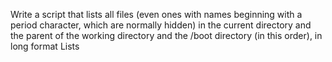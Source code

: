 Write a script that lists all files (even ones with names beginning with a period character, which are normally hidden) in the current directory and the parent of the working directory and the /boot directory (in this order), in long format
Lists
